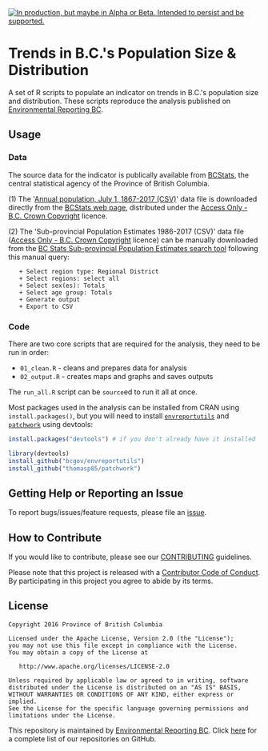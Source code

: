<div id="devex-badge"><a rel="Delivery" href="https://github.com/BCDevExchange/assets/blob/master/README.md"><img alt="In production, but maybe in Alpha or Beta. Intended to persist and be supported." style="border-width:0" src="https://assets.bcdevexchange.org/images/badges/delivery.svg" title="In production, but maybe in Alpha or Beta. Intended to persist and be supported." /></a></div>


# Trends in B.C.'s Population Size & Distribution 

A set of R scripts to populate an indicator on trends in B.C.'s population size and distribution. These scripts reproduce the analysis published on [Environmental Reporting BC](http://www.env.gov.bc.ca/soe/indicators/sustainability/bc-population.html).

## Usage

### Data
The source data for the indicator is publically available from [BCStats](https://www2.gov.bc.ca/gov/content?id=6A488933DEC8411EBC659A5CD4AA92EF), the central statistical agency of the Province of British Columbia.

(1) The '[Annual population, July 1, 1867-2017 (CSV)](http://www.bcstats.gov.bc.ca/Files/77762709-137c-4f9d-ac55-8edf7dea32a1/BCannualpopulationestimates.xls)' data file is downloaded directly from the [BCStats web page](https://www2.gov.bc.ca/gov/content?id=36D1A7A4BEE248598281824C13CB65B6), distributed under the [Access Only - B.C. Crown Copyright](http://www2.gov.bc.ca/gov/content?id=1AAACC9C65754E4D89A118B875E0FBDA) licence.

(2) The 'Sub-provincial Population Estimates 1986-2017 (CSV)' data file ([Access Only - B.C. Crown Copyright](http://www2.gov.bc.ca/gov/content?id=1AAACC9C65754E4D89A118B875E0FBDA) licence)  can be manually downloaded from the [BC Stats Sub-provincial Population Estimates search tool](https://www.bcstats.gov.bc.ca/apps/PopulationEstimates.aspx) following this manual query: 

       + Select region type: Regional District
       + Select regions: select all
       + Select sex(es): Totals
       + Select age group: Totals
       + Generate output
       + Export to CSV


### Code
There are two core scripts that are required for the analysis, they need to be run in order:

- `01_clean.R` - cleans and prepares data for analysis
- `02_output.R` - creates maps and graphs and saves outputs

The `run_all.R` script can be `source`ed to run it all at once.

Most packages used in the analysis can be installed from CRAN using `install.packages()`, but you will need to install [`envreportutils`](https://github.com/bcgov/envreportutils) and [`patchwork`](https://github.com/thomasp85/patchwork) using devtools:

```r
install.packages("devtools") # if you don't already have it installed

library(devtools)
install_github("bcgov/envreportutils")
install_github("thomasp85/patchwork")
```

## Getting Help or Reporting an Issue

To report bugs/issues/feature requests, please file an [issue](https://github.com/bcgov/bc_population_indicator/issues/).

## How to Contribute

If you would like to contribute, please see our [CONTRIBUTING](CONTRIBUTING.md) guidelines.

Please note that this project is released with a [Contributor Code of Conduct](CODE_OF_CONDUCT.md). By participating in this project you agree to abide by its terms.

## License

    Copyright 2016 Province of British Columbia

    Licensed under the Apache License, Version 2.0 (the "License");
    you may not use this file except in compliance with the License.
    You may obtain a copy of the License at 

       http://www.apache.org/licenses/LICENSE-2.0

    Unless required by applicable law or agreed to in writing, software
    distributed under the License is distributed on an "AS IS" BASIS,
    WITHOUT WARRANTIES OR CONDITIONS OF ANY KIND, either express or implied.
    See the License for the specific language governing permissions and
    limitations under the License.
    
This repository is maintained by [Environmental Reporting BC](http://www2.gov.bc.ca/gov/content?id=FF80E0B985F245CEA62808414D78C41B). Click [here](https://github.com/bcgov/EnvReportBC-RepoList) for a complete list of our repositories on GitHub.
